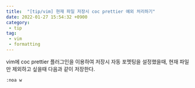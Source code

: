 ```yaml
---
title:  "[tip/vim] 현재 파일 저장시 coc prettier 예외 처리하기"
date: 2022-01-27 15:54:32 +0900
category:
 - tip
tag: 
 - vim
 - formatting
---
```

vim에 coc prettier 플러그인을 이용하여 저장시 자동 포멧팅을 설정했을때, 현재 파일만 제외하고 싶을때 다음과 같이 저장한다.
```
:noa w
```

